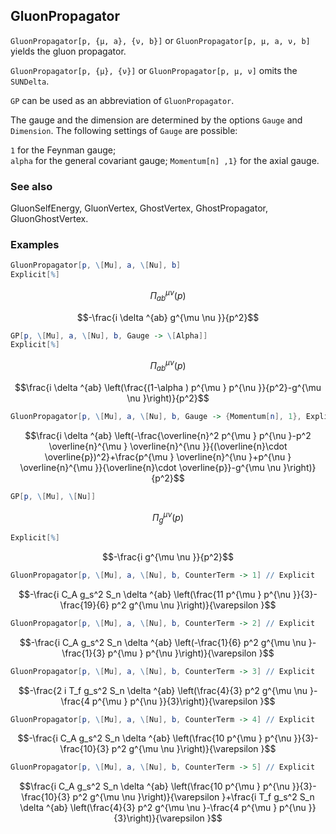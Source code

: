 ##  GluonPropagator 

`GluonPropagator[p, {μ, a}, {ν, b}]` or `GluonPropagator[p, μ, a, ν, b]` yields the gluon propagator.

`GluonPropagator[p, {μ}, {ν}]` or `GluonPropagator[p, μ, ν]` omits the `SUNDelta`.

`GP` can be used as an abbreviation of `GluonPropagator`.

The gauge and the dimension are determined by the options `Gauge` and `Dimension`. The following settings of `Gauge` are possible:

 `1` for the Feynman gauge;  
`alpha` for the general covariant gauge;
 `Momentum[n] ,1}` for the axial gauge.

###  See also 

GluonSelfEnergy, GluonVertex, GhostVertex, GhostPropagator, GluonGhostVertex.

###  Examples 

```mathematica
GluonPropagator[p, \[Mu], a, \[Nu], b]
Explicit[%]
```

$$\Pi _{ab}^{\mu \nu }(p)$$

$$-\frac{i \delta ^{ab} g^{\mu \nu }}{p^2}$$

```mathematica
GP[p, \[Mu], a, \[Nu], b, Gauge -> \[Alpha]]
Explicit[%]
```

$$\Pi _{ab}^{\mu \nu }(p)$$

$$\frac{i \delta ^{ab} \left(\frac{(1-\alpha ) p^{\mu } p^{\nu }}{p^2}-g^{\mu \nu }\right)}{p^2}$$

```mathematica
GluonPropagator[p, \[Mu], a, \[Nu], b, Gauge -> {Momentum[n], 1}, Explicit -> True]
```

$$\frac{i \delta ^{ab} \left(-\frac{\overline{n}^2 p^{\mu } p^{\nu }-p^2 \overline{n}^{\mu } \overline{n}^{\nu }}{(\overline{n}\cdot \overline{p})^2}+\frac{p^{\mu } \overline{n}^{\nu }+p^{\nu } \overline{n}^{\mu }}{\overline{n}\cdot \overline{p}}-g^{\mu \nu }\right)}{p^2}$$

```mathematica
GP[p, \[Mu], \[Nu]]
```

$$\Pi _g^{\mu \nu }(p)$$

```mathematica
Explicit[%]
```

$$-\frac{i g^{\mu \nu }}{p^2}$$

```mathematica
GluonPropagator[p, \[Mu], a, \[Nu], b, CounterTerm -> 1] // Explicit
```

$$-\frac{i C_A g_s^2 S_n \delta ^{ab} \left(\frac{11 p^{\mu } p^{\nu }}{3}-\frac{19}{6} p^2 g^{\mu \nu }\right)}{\varepsilon }$$

```mathematica
GluonPropagator[p, \[Mu], a, \[Nu], b, CounterTerm -> 2] // Explicit
```

$$-\frac{i C_A g_s^2 S_n \delta ^{ab} \left(-\frac{1}{6} p^2 g^{\mu \nu }-\frac{1}{3} p^{\mu } p^{\nu }\right)}{\varepsilon }$$

```mathematica
GluonPropagator[p, \[Mu], a, \[Nu], b, CounterTerm -> 3] // Explicit
```

$$-\frac{2 i T_f g_s^2 S_n \delta ^{ab} \left(\frac{4}{3} p^2 g^{\mu \nu }-\frac{4 p^{\mu } p^{\nu }}{3}\right)}{\varepsilon }$$

```mathematica
GluonPropagator[p, \[Mu], a, \[Nu], b, CounterTerm -> 4] // Explicit
```

$$-\frac{i C_A g_s^2 S_n \delta ^{ab} \left(\frac{10 p^{\mu } p^{\nu }}{3}-\frac{10}{3} p^2 g^{\mu \nu }\right)}{\varepsilon }$$

```mathematica
GluonPropagator[p, \[Mu], a, \[Nu], b, CounterTerm -> 5] // Explicit
```

$$\frac{i C_A g_s^2 S_n \delta ^{ab} \left(\frac{10 p^{\mu } p^{\nu }}{3}-\frac{10}{3} p^2 g^{\mu \nu }\right)}{\varepsilon }+\frac{i T_f g_s^2 S_n \delta ^{ab} \left(\frac{4}{3} p^2 g^{\mu \nu }-\frac{4 p^{\mu } p^{\nu }}{3}\right)}{\varepsilon }$$